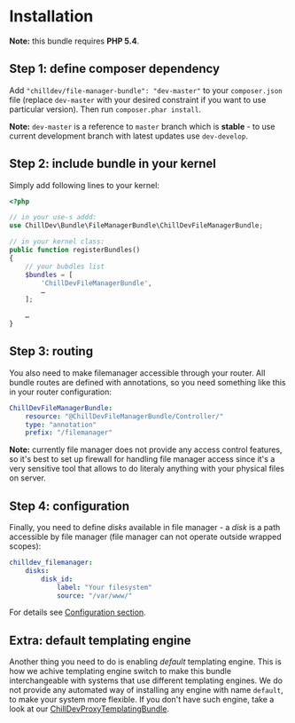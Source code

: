 <!---
# This file is part of the ChillDev FileManager bundle.
#
# @author Rafał Wrzeszcz <rafal.wrzeszcz@wrzasq.pl>
# @copyright 2012 - 2013 © by Rafał Wrzeszcz - Wrzasq.pl.
# @version 0.1.1
# @since 0.0.1
# @package ChillDev\Bundle\FileManagerBundle
-->

# Installation

**Note:** this bundle requires **PHP 5.4**.

## Step 1: define composer dependency

Add `"chilldev/file-manager-bundle": "dev-master"` to your `composer.json` file (replace `dev-master` with your desired constraint if you want to use particular version). Then run `composer.phar install`.

**Note:** `dev-master` is a reference to `master` branch which is **stable** - to use current development branch with latest updates use `dev-develop`.

## Step 2: include bundle in your kernel

Simply add following lines to your kernel:

```php
<?php

// in your use-s addd:
use ChillDev\Bundle\FileManagerBundle\ChillDevFileManagerBundle;

// in your kernel class:
public function registerBundles()
{
    // your bubdles list
    $bundles = [
        'ChillDevFileManagerBundle',
        …
    ];

    …
}
```

## Step 3: routing

You also need to make filemanager accessible through your router. All bundle routes are defined with annotations, so you need something like this in your router configuration:

```yaml
ChillDevFileManagerBundle:
    resource: "@ChillDevFileManagerBundle/Controller/"
    type: "annotation"
    prefix: "/filemanager"
```

**Note:** currently file manager does not provide any access control features, so it's best to set up firewall for handling file manager access since it's a very sensitive tool that allows to do literaly anything with your physical files on server.

## Step 4: configuration

Finally, you need to define *disks* available in file manager - a *disk* is a path accessible by file manager (file manager can not operate outside wrapped scopes):

```yaml
chilldev_filemanager:
    disks:
        disk_id:
            label: "Your filesystem"
            source: "/var/www/"
```

For details see [Configuration section](./configuration.md).

## Extra: default templating engine

Another thing you need to do is enabling *default* templating engine. This is how we achive templating engine switch to make this bundle interchangeable with systems that use different templating engines. We do not provide any automated way of installing any engine with name `default`, to make your system more flexible. If you don't have such engine, take a look at our [ChillDevProxyTemplatingBundle](https://chilloutdevelopment/ChillDevProxyTemplatingBundle).

